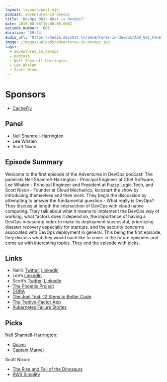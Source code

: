 ```yaml
---
layout: layouts/post.njk
podcast: adventures-in-devops
title: 'DevOps 001: What is DevOps?'
date: 2019-08-06T10:00:00.000Z
episode_number: '001'
duration: '39:24'
audio_url: 'https://media.devchat.tv/adventures-in-devops/ADO_001_Panel.mp3'
image: /images/uploads/adventures-in-devops.jpg
tags:
  - adventures_in_devops
  - podcast
  - Nell Shamrell-Harrington
  - Lee Whalen
  - Scott Nixon
---
```

# Sponsors

* [CacheFly](https://www.cachefly.com/)

## Panel

* Nell Shamrell-Harrington
* Lee Whalen
* Scott Nixon

## Episode Summary

Welcome to the first episode of the Adventures in DevOps podcast!                                      The panelists Nell Shamrell-Harrington - Principal Engineer at Chef Software, Lee Whalen -  Principal Engineer and President at Fuzzy Logic Tech, and Scott Nixon - Founder at Cloud Mechanics, kickstart the show by introducing themselves and their work. They begin the discussion by attempting to answer the fundamental question - What really is DevOps? They discuss at length the intersection of DevOps with cloud native computing. They talk about what it means to implement the DevOps way of working, what factors does it depend on, the importance of having a DevOps measuring index to make its deployment successful, prioritizing disaster recovery especially for startups, and the security concerns associated with DevOps deployment in general. This being the first episode, they discuss what they would each like to cover in the future episodes and come up with interesting topics. They end the episode with picks.

## Links

* Nell’s [Twitter](https://twitter.com/nellshamrell?ref_src=twsrc%5Egoogle%7Ctwcamp%5Eserp%7Ctwgr%5Eauthor), [LinkedIn](https://www.linkedin.com/in/nellshamrell/)
* Lee’s [LinkedIn](https://www.linkedin.com/in/law-fuzzylogic/)
* Scott’s [Twitter](https://twitter.com/citadelgrad?lang=en), [LinkedIn](https://www.linkedin.com/in/citadelgrad/)
* [The Phoenix Project](https://www.goodreads.com/book/show/17255186-the-phoenix-project)
* [DORA](https://sfdora.org/)
* [The Joel Test: 12 Steps to Better Code](https://www.joelonsoftware.com/2000/08/09/the-joel-test-12-steps-to-better-code/)
* [The Twelve-Factor App](https://www.12factor.net/)
* [Kubernetes Failure Stories](https://github.com/hjacobs/kubernetes-failure-stories)

## Picks

Nell Shamrell-Harrington:

* [Quiver](https://happenapps.com/)
* [Captain Marvel](https://www.marvel.com/movies/captain-marvel)

Scott Nixon:

* [The Rise and Fall of the Dinosaurs](https://www.amazon.com/Rise-Fall-Dinosaurs-History-World/dp/0062490427??ie=UTF8&qid=1548462018&sr=8-1&linkCode=ll1&tag=devchattv-20&linkId=f06bfe7482dca8bb751ed6d7cc86e2ab&language=en_US)
* [AWS Simplify](https://aws-amplify.github.io/)
